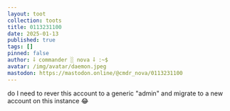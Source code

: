 ```yaml
---
layout: toot
collection: toots
title: 0113231100
date: 2025-01-13
published: true
tags: []
pinned: false
author: ⸸ commander ░ nova ⸸ :~$
avatar: /img/avatar/daemon.jpeg
mastodon: https://mastodon.online/@cmdr_nova/0113231100
---
```


do I need to rever this account to a generic "admin"  and migrate to a new account on this instance 😂
